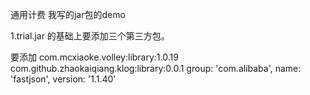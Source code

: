 通用计费 我写的jar包的demo



1.trial.jar 的基础上要添加三个第三方包。

要添加
com.mcxiaoke.volley:library:1.0.19
com.github.zhaokaiqiang.klog:library:0.0.1
group: 'com.alibaba', name: 'fastjson', version: '1.1.40'
